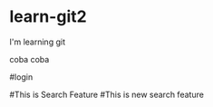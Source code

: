 # learn-git2
I'm learning git

coba coba

#login

#This is Search Feature
#This is new search feature



